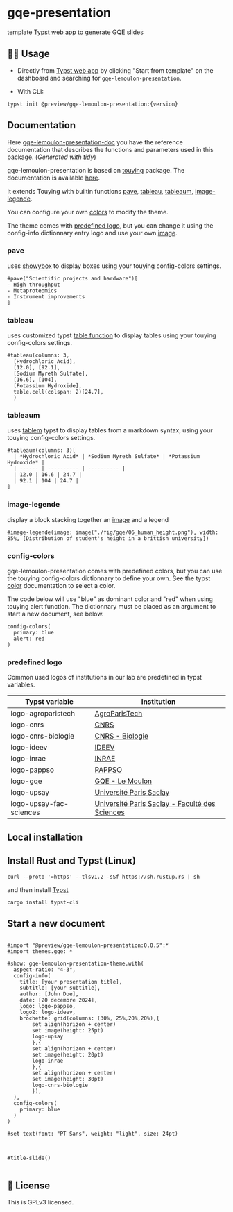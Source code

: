 # gqe-presentation

template [Typst web app](https://typst.app/?template=gqe-lemoulon-presentation&version=0.0.6) to generate GQE slides


## 🧑‍💻 Usage

- Directly from [Typst web app](https://typst.app/) by clicking "Start from template" on the dashboard and searching for `gqe-lemoulon-presentation`.

- With CLI:

```
typst init @preview/gqe-lemoulon-presentation:{version}
```

## Documentation

Here [gqe-lemoulon-presentation-doc](docs/gqe-lemoulon-presentation-doc.pdf) you have the reference documentation that describes the functions and parameters used in this package. (_Generated with [tidy](https://github.com/Mc-Zen/tidy)_)

gqe-lemoulon-presentation is based on [touying](https://touying-typ.github.io/) package. The documentation is available [here](https://touying-typ.github.io/docs/intro).

It extends Touying with builtin functions [pave](#pave), [tableau](#tableau), [tableaum](#tableaum), [image-legende](#image-legende).

You can configure your own [colors](#config-colors) to modify the theme.

The theme comes with [predefined logo](#predefined-logo), but you can change it using the config-info dictionnary entry logo and use your own [image](https://typst.app/docs/reference/visualize/image/).

### pave

uses [showybox](https://typst.app/universe/package/showybox/) to display boxes using your touying config-colors settings.

```
#pave("Scientific projects and hardware")[
- High throughput
- Metaproteomics
- Instrument improvements
]
```


### tableau

uses customized typst [table function](https://typst.app/docs/reference/model/table) to display tables using your touying config-colors settings.

```
#tableau(columns: 3,
  [Hydrochloric Acid],
  [12.0], [92.1],
  [Sodium Myreth Sulfate],
  [16.6], [104],
  [Potassium Hydroxide],
  table.cell(colspan: 2)[24.7],
  )
```

### tableaum

uses [tablem](https://typst.app/universe/package/tablem/) typst to display tables from a markdown syntax, using your touying config-colors settings.

```
#tableaum(columns: 3)[
  | *Hydrochloric Acid* | *Sodium Myreth Sulfate* | *Potassium Hydroxide* |
  | ------ | ---------- | ---------- |
  | 12.0 | 16.6 | 24.7 |
  | 92.1 | 104 | 24.7 |
]
```
### image-legende

display a block stacking together an [image](https://typst.app/docs/reference/visualize/image/) and a legend

```
#image-legende(image: image("./fig/gqe/06_human_height.png"), width: 85%, [Distribution of student's height in a brittish university])
```


### config-colors

gqe-lemoulon-presentation comes with predefined colors, but you can use the touying config-colors dictionnary to define your own.
See the typst [color]("https://typst.app/docs/reference/visualize/color/") documentation to select a color.

The code below will use "blue" as dominant color and "red" when using touying alert function. The dictionnary must be placed as an argument to start a new document, see below.
```
config-colors(
  primary: blue
  alert: red
)
```

### predefined logo

Common used logos of institutions in our lab are predefined in typst variables.

| Typst variable | Institution |
| -------- | ------------ |
| logo-agroparistech | [AgroParisTech](https://www.agroparistech.fr/) |
| logo-cnrs | [CNRS](https://www.cnrs.fr) |
| logo-cnrs-biologie | [CNRS - Biologie](https://www.insb.cnrs.fr/fr) |
| logo-ideev | [IDEEV](https://www.ideev.universite-paris-saclay.fr/) |
| logo-inrae | [INRAE](https://www.inrae.fr/) |
| logo-pappso | [PAPPSO](http://pappso.inra.fr/) |
| logo-gqe | [GQE - Le Moulon](https://moulon.inrae.fr/umr/) |
| logo-upsay | [Université Paris Saclay](https://www.universite-paris-saclay.fr/) |
| logo-upsay-fac-sciences | [Université Paris Saclay - Faculté des Sciences]() |



## Local installation

## Install Rust and Typst (Linux)

```
curl --proto '=https' --tlsv1.2 -sSf https://sh.rustup.rs | sh
```
and then install [Typst](https://github.com/typst/typst#installation)

```
cargo install typst-cli
```

## Start a new document

```

#import "@preview/gqe-lemoulon-presentation:0.0.5":*
#import themes.gqe: *

#show: gqe-lemoulon-presentation-theme.with(
  aspect-ratio: "4-3",
  config-info(
    title: [your presentation title],
    subtitle: [your subtitle],
    author: [John Doe],
    date: [20 decembre 2024],
    logo: logo-pappso,
    logo2: logo-ideev,
    brochette: grid(columns: (30%, 25%,20%,20%),{
		set align(horizon + center)
		set image(height: 25pt)
		logo-upsay
		},{
		set align(horizon + center)
		set image(height: 20pt)
		logo-inrae
		},{
		set align(horizon + center)
		set image(height: 30pt)
		logo-cnrs-biologie
		}),
  ),
  config-colors(
    primary: blue
  )
)

#set text(font: "PT Sans", weight: "light", size: 24pt)



#title-slide()


```

## 📝 License

This is GPLv3 licensed.
